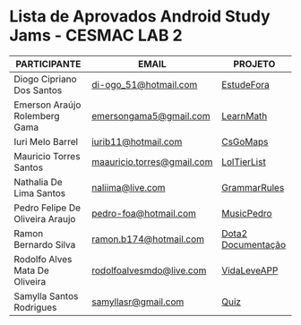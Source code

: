 Lista de Aprovados Android Study Jams - CESMAC LAB 2
===

| PARTICIPANTE | EMAIL | PROJETO |
|--------------|-------|---------|
| Diogo Cipriano Dos Santos | [di-ogo_51@hotmail.com](mailto:di-ogo_51@hotmail.com) | [EstudeFora](https://github.com/diogoo9/EstudeFora1) |
| Emerson Araújo Rolemberg Gama | emersongama5@gmail.com | [LearnMath](https://github.com/emersongama/LearnMath) |
| Iuri Melo Barrel | iurib11@hotmail.com | [CsGoMaps](https://github.com/iuribarrel/CsGoMaps.git) |
| Mauricio Torres Santos | maauricio.torres@gmail.com | [LolTierList](https://github.com/maaut/LoLTierList.git) |
| Nathalia De Lima Santos | naliima@live.com | [GrammarRules](https://github.com/nathalialima/GrammarRules.git) |
| Pedro Felipe De Oliveira Araujo | pedro-foa@hotmail.com | [MusicPedro](https://github.com/pedroaraujo20/MusicPedro) |
| Ramon Bernardo Silva | ramon.b174@hotmail.com | [Dota2](https://drive.google.com/file/d/0B-4NM9QPjvn4OVlGbTVPZTUtZ0k/view?usp=sharing_eid&ts=56ede18a) [Documentação](https://drive.google.com/file/d/0B-4NM9QPjvn4aVY1bGJkbmp3aWM/view?ts=56ede1a3) |
| Rodolfo Alves Mata De Oliveira | rodolfoalvesmdo@live.com | [VidaLeveAPP](https://github.com/rodolfoalvesmdo/vida-leve-app.git) |
| Samylla Santos Rodrigues | samyllasr@gmail.com | [Quiz](https://github.com/samyllasr/AndroidStudyJam) |
